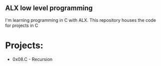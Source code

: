 ## ALX low level programming

I'm learning programming in C with ALX. This repository houses the code for projects in C

# Projects:
- 0x08.C - Recursion